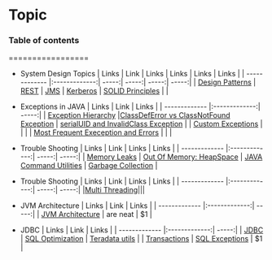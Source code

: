 # Topic
### Table of contents
=================
<!--ts-->
* System Design
  Topics
  | Links         | Link          | Links | Links | Links | Links |
  | ------------- |:-------------:| -----:| -----:| -----:| -----:|
  | [Design Patterns](https://github.com/anuplive/algorithms-in-java/blob/master/src/README/Design.md) | [REST](https://stackoverflow.com/questions/31089221/what-is-the-difference-between-put-post-and-patch)    | [JMS](https://www.softwaretestinghelp.com/jms-interview-questions/)   | [Kerberos](https://phoenixnap.com/blog/kerberos-authentication) | [SOLID Principles](https://www.digitalocean.com/community/conceptual_articles/s-o-l-i-d-the-first-five-principles-of-object-oriented-design) | |  
  
* Exceptions in JAVA 
  | Links         | Link          | Links |
  | ------------- |:-------------:| -----:|
  | [Exception Hierarchy](https://rollbar.com/blog/java-exceptions-hierarchy-explained/) |[ClassDefError vs ClassNotFound Exception](https://www.javamadesoeasy.com/2015/12/what-is-difference-between.html)  | [serialUID and InvalidClass Exception](https://www.baeldung.com/java-serial-version-uid) |
  | [Custom Exceptions](https://www.javaguides.net/2018/06/guide-to-create-custom-exceptions.html)  |       |    |
  | [Most Frequent Exeception and Errors](https://www.javamadesoeasy.com/2016/07/most-common-and-frequently-occurring.html) |       |     |
  

* Trouble Shooting
  | Links         | Link          | Links | Links |
  | ------------- |:-------------:| -----:| -----:|
  | [Memory Leaks](https://www.javamadesoeasy.com/2016/11/how-to-use-jhat-to-analyze-heat-dump.html) | [Out Of Memory: HeapSpace](https://www.javamadesoeasy.com/2017/02/exception-in-thread-javalangoutofmemory.html#2) |  [JAVA Command Utilities](https://www.educative.io/courses/java-interview-handbook/RM1KpADwZwY) | [Garbage Collection](https://www.javamadesoeasy.com/2015/09/how-garbage-collection-works-internally.html) | 

* Trouble Shooting
  | Links         | Link          | Links | Links |
  | ------------- |:-------------:| -----:| -----:|
  |[Multi Threading](https://github.com/anuplive/algorithms-in-java/blob/master/src/README/Multithreading.md)|||



* JVM Architecture
  | Links         | Link          | Links |
  | ------------- |:-------------:| -----:|
  | [JVM Architecture](https://dzone.com/articles/jvm-architecture-explained) | are neat      |    $1 |



* JDBC
  | Links         | Link          | Links |
  | ------------- |:-------------:| -----:|
  | [JDBC](https://github.com/RameshMF/JDBC-Tutorial) |  [SQL Optimization](https://www.mantralabsglobal.com/blog/sql-query-optimization-tips/)      |    [Teradata utils](https://docs.teradata.com/r/Teradata-Parallel-Transporter-User-Guide/August-2020/Introduction-to-Teradata-PT/High-Level-Description/Teradata-PT-and-the-Teradata-Utilities) |
  | [Transactions](https://www.javaguides.net/2018/10/jdbc-transactions-with-example.html) | [SQL Exceptions](https://www.javaguides.net/2018/10/jdbc-handling-sqlexceptions.html)      |    $1 |

<!--te-->


